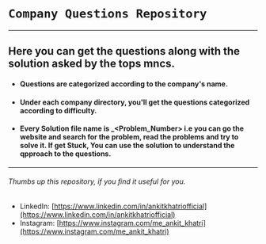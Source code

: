 # `Company Questions Repository`
---
## Here you can get the questions along with the solution asked by the tops mncs.

* #### Questions are categorized according to the company's name.
* #### Under each company directory, you'll get the questions categorized according to difficulty.
* #### Every Solution file name is <Website>_<Problem_Number> i.e you can go the website and search for the problem, read the problems and try to solve it. If get Stuck, You can use the solution to understand the qpproach to the questions.

___
###### Thumbs up this repository, if you find it useful for you.
* LinkedIn: [https://www.linkedin.com/in/ankitkhatriofficial](https://www.linkedin.com/in/ankitkhatriofficial)
* Instagram: [https://www.instagram.com/me_ankit_khatri](https://www.instagram.com/me_ankit_khatri)